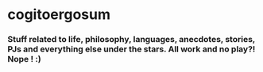 # cogitoergosum
### Stuff related to life, philosophy, languages, anecdotes, stories, PJs and everything else under the stars. All work and no play?! Nope ! :)
